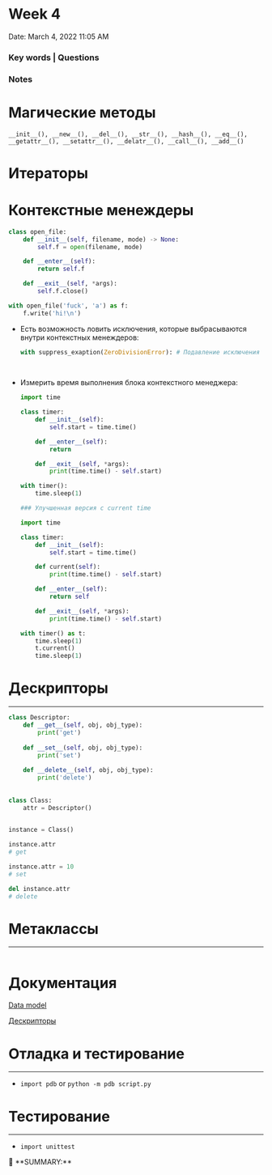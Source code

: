 # Week 4

Date: March 4, 2022 11:05 AM

### Key words | Questions

### Notes

# Магические методы

`__init__(), __new__(), __del__(), __str__(), __hash__(), __eq__(), __getattr__(), __setattr__(), __delatr__(), __call__(), __add__()`

# Итераторы

# Контекстные менеждеры

```python
class open_file:
    def __init__(self, filename, mode) -> None:
        self.f = open(filename, mode)

    def __enter__(self):
        return self.f

    def __exit__(self, *args):
        self.f.close()

with open_file('fuck', 'a') as f:  
    f.write('hi!\n')
```

- Есть возможность ловить исключения, которые выбрасываются внутри контекстных менеждеров:
    
    ```python
    with suppress_exaption(ZeroDivisionError): # Подавление исключения в блоке with, такой менеджер уже есть в либе
    																					 # **import contextlib**
    																					 #      **with contextlib.suppress(ValueError):**
    ```
    
- Измерить время выполнения блока контекстного менеджера:
    
    ```python
    import time
    
    class timer:
        def __init__(self):
            self.start = time.time()
    
        def __enter__(self):
            return
    
        def __exit__(self, *args):
            print(time.time() - self.start)
    
    with timer():
    	time.sleep(1)
    
    ### Улучшенная версия с current time
    
    import time
    
    class timer:
        def __init__(self):
            self.start = time.time()
    
        def current(self):
            print(time.time() - self.start)
    
        def __enter__(self):
            return self
    
        def __exit__(self, *args):
            print(time.time() - self.start)
    
    with timer() as t:
        time.sleep(1)
        t.current()
        time.sleep(1)
    ```
    

# Дескрипторы

---

```python
class Descriptor:
    def __get__(self, obj, obj_type):
        print('get')
    
    def __set__(self, obj, obj_type):
        print('set')
    
    def __delete__(self, obj, obj_type):
        print('delete')
    
    
class Class:
    attr = Descriptor()
    

instance = Class()

instance.attr
# get

instance.attr = 10
# set

del instance.attr
# delete
```

# Метаклассы

---

```python

```

# **Документация**

[Data model](https://docs.python.org/3/reference/datamodel.html)

[Дескрипторы](https://docs.python.org/3/howto/descriptor.html)

# Отладка и тестирование

---

- `import pdb` or `python -m pdb script.py`

# Тестирование

---

- `import unittest`

<aside>
📌 **SUMMARY:**

</aside>